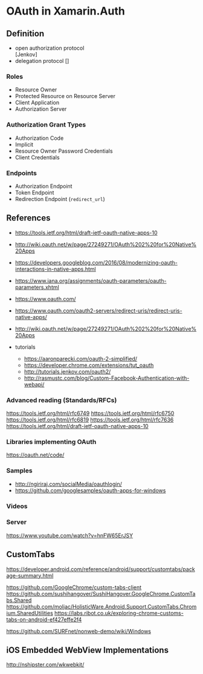 # OAuth in Xamarin.Auth

## Definition

*	open authorization protocol 	
	[Jenkov]
*	delegation protocol 
	[]
	

### Roles

*	Resource Owner
*	Protected Resource on Resource Server
*	Client Application
*	Authorization Server

### Authorization Grant Types

*	Authorization Code
*	Implicit
*	Resource Owner Password Credentials
*	Client Credentials

### Endpoints

*	Authorization Endpoint 
*	Token Endpoint
*	Redirection Endpoint (`redirect_url`)


## References

*	https://tools.ietf.org/html/draft-ietf-oauth-native-apps-10
*	http://wiki.oauth.net/w/page/27249271/OAuth%202%20for%20Native%20Apps
*	https://developers.googleblog.com/2016/08/modernizing-oauth-interactions-in-native-apps.html
*	https://www.iana.org/assignments/oauth-parameters/oauth-parameters.xhtml
*	https://www.oauth.com/
*	https://www.oauth.com/oauth2-servers/redirect-uris/redirect-uris-native-apps/
*	http://wiki.oauth.net/w/page/27249271/OAuth%202%20for%20Native%20Apps
*	tutorials

	*	https://aaronparecki.com/oauth-2-simplified/
	*	https://developer.chrome.com/extensions/tut_oauth
	*	http://tutorials.jenkov.com/oauth2/
	*	http://rasmustc.com/blog/Custom-Facebook-Authentication-with-webapi/


### Advanced reading (Standards/RFCs)

https://tools.ietf.org/html/rfc6749
https://tools.ietf.org/html/rfc6750
https://tools.ietf.org/html/rfc6819
https://tools.ietf.org/html/rfc7636
https://tools.ietf.org/html/draft-ietf-oauth-native-apps-10

### Libraries implementing OAuth 

https://oauth.net/code/

### Samples

*	http://ngiriraj.com/socialMedia/oauthlogin/
*	https://github.com/googlesamples/oauth-apps-for-windows

### Videos

### Server

https://www.youtube.com/watch?v=hnFW65ErJSY

## CustomTabs

https://developer.android.com/reference/android/support/customtabs/package-summary.html

https://github.com/GoogleChrome/custom-tabs-client
https://github.com/sushihangover/SushiHangover.GoogleChrome.CustomTabs.Shared
https://github.com/moljac/HolisticWare.Android.Support.CustomTabs.Chromium.SharedUtilities
https://labs.ribot.co.uk/exploring-chrome-customs-tabs-on-android-ef427effe2f4


https://github.com/SURFnet/nonweb-demo/wiki/Windows


## iOS Embedded WebView Implementations

http://nshipster.com/wkwebkit/

